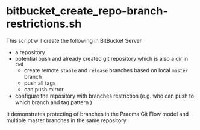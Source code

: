 # bitbucket_create_repo-branch-restrictions.sh

This script will create the following in BitBucket Server 
- a repository 
- potential push and already created git repository which is also a dir in `cwd` 
  - create remote `stable` and `release` branches based on local `master` branch
  - push all tags
  - can push mirror
- configure the repository with branches restriction (e.g. who can push to which branch and tag pattern )

It demonstrates protecting of branches in the Praqma Git Flow model and multiple master branches in the same repository


